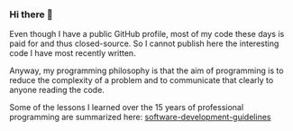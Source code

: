 ### Hi there 👋

Even though I have a public GitHub profile, most of my code these days is paid for and thus closed-source. So I cannot publish here the interesting code I have most recently written. 

Anyway, my programming philosophy is that the aim of programming is to reduce the complexity of a problem and to communicate that clearly to anyone reading the code. 

Some of the lessons I learned over the 15 years of professional programming are summarized here: [software-development-guidelines](https://github.com/ili3p/software-development-guidelines)
